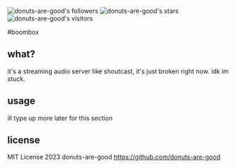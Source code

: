 ![donuts-are-good's followers](https://img.shields.io/github/followers/donuts-are-good?&color=555&style=for-the-badge&label=followers) ![donuts-are-good's stars](https://img.shields.io/github/stars/donuts-are-good?affiliations=OWNER%2CCOLLABORATOR&color=555&style=for-the-badge) ![donuts-are-good's visitors](https://komarev.com/ghpvc/?username=donuts-are-good&color=555555&style=for-the-badge&label=visitors)

#boombox

## what?
it's a streaming audio server like shoutcast, it's just broken right now. idk im stuck. 

## usage
ill type up more later for this section

## license
MIT License 2023 donuts-are-good https://github.com/donuts-are-good
